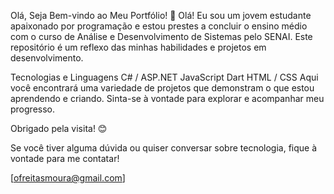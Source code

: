 Olá, Seja Bem-vindo ao Meu Portfólio!
👋 Olá! Eu sou um jovem estudante apaixonado por programação e estou prestes a concluir o ensino médio com o curso de Análise e Desenvolvimento de Sistemas pelo SENAI. Este repositório é um reflexo das minhas habilidades e projetos em desenvolvimento.

Tecnologias e Linguagens
C# / ASP.NET
JavaScript
Dart
HTML / CSS
Aqui você encontrará uma variedade de projetos que demonstram o que estou aprendendo e criando. Sinta-se à vontade para explorar e acompanhar meu progresso.

Obrigado pela visita! 😊

Se você tiver alguma dúvida ou quiser conversar sobre tecnologia, fique à vontade para me contatar!

[ofreitasmoura@gmail.com]
